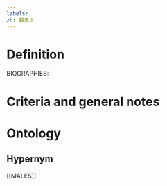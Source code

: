 ```yaml
---
labels: 
zh: 韓男人
---
```


# Definition
BIOGRAPHIES:
# Criteria and general notes
# Ontology

## Hypernym
[[MALES]]